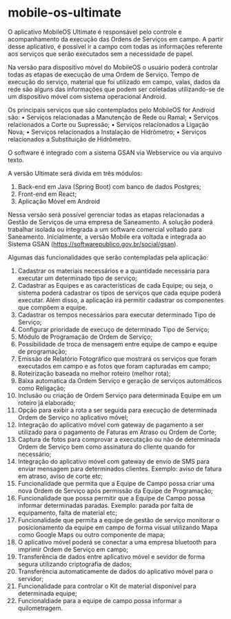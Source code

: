 # mobile-os-ultimate


O aplicativo MobileOS Ultimate é responsável pelo controle e acompanhamento da execução das Ordens de Serviços em campo. 
A partir desse aplicativo, é possível ir a campo com todas as informações referente aos serviços que serão executados 
sem a necessidade de papel.

Na versão para dispositivo móvel do MobileOS o usuário poderá controlar todas as etapas de execução de uma Ordem de Serviço. 
Tempo de execução do serviço, material que foi utilizado em campo, valas, dados da rede são alguns das informações que podem ser coletadas utilizando-se de um dispositivo móvel com sistema operacional Android.

Os principais serviços que são contemplados pelo MobileOS for Android são:
• Serviços relacionadas a Manutenção de Rede ou Ramal;
• Serviços relacionados a Corte ou Supressão;
• Serviços relacionados a Ligação Nova;
• Serviços relacionados a Instalação de Hidrômetro;
• Serviços relacionados a Substituição de Hidrômetro.

O software é integrado com a sistema GSAN via Webservice ou via arquivo texto.

A versão Ultimate será divida em três módulos:

1. Back-end em Java (Spring Boot) com banco de dados Postgres;
2. Front-end em React;
3. Aplicação Móvel em Android

Nessa versão será possível gerenciar todas as etapas relacionadas a Gestão de Serviços de uma empresa de Saneamento. A solução poderá trabalhar isolada ou integrada a um software comercial voltado para Saneamento. Inicialmente, a versão Mobile era voltada e integrada ao Sistema GSAN (https://softwarepublico.gov.br/social/gsan).

Algumas das funcionalidades que serão contempladas pela aplicação:
1. Cadastrar os materiais necessários e a quantidade necessária para executar um determinado tipo de serviço;
2. Cadastrar as Equipes e as caracteristicas de cada Equipe; ou seja, o sistema poderá cadastrar os tipos de serviços que cada equipe poderá executar. Além disso, a aplicação irá permitir cadastrar os componentes que compôem a equipe.
3. Cadastrar os tempos necessários para executar determinado Tipo de Serviço;
4. Configurar prioridade de execuço de determinado Tipo de Serviço;
5. Módulo de Programação de Ordem de Serviço;
6. Possibilidade de troca de mensagem entre equipe de campo e equipe de programação;
7. Emissão de Relatório Fotográfico que mostrará os serviços que foram executados em campo e as fotos que foram capturadas em campo;
8. Roteirização baseada no melhor roteiro (melhor rota);
9. Baixa automatica da Ordem Serviço e geração de serviços automáticos como Religação;
10. Inclusão ou criação de Ordem Serviço para determinada Equipe em um roteiro já elaborado;
11. Opção para exibir a rota a ser seguida para execução de determinada Ordem de Serviço no aplicativo móvel;
12. Integração do aplicativo móvel com gateway de pagamento a ser utilizado para o pagamento de Faturas em Atraso ou Ordem de Corte;
13. Captura de fotos para comprovar a executação ou não de determinada Ordem de Serviço bem como assinatura do cliente quando for necessário;
14. Integração do aplicativo móvel com gateway de envio de SMS para enviar mensagem para determinados clientes. Exemplo: aviso de fatura em atraso, aviso de corte etc;
15. Funcionalidade que permita que a Equipe de Campo possa criar uma nova Ordem de Serviço após permissão da Equipe de Programação;
16. Funcionalidade que possa permitir que a Equipe de Campo possa informar determinadas paradas. Exemplo: parada por falta de equipamento, falta de material etc;
17. Funcionalidade que permita a equipe de gestão de serviço monitorar o posicionamento da equipe em campo de forma visual utilizando Mapa como Google Maps ou outro componente de mapa;
18. O aplicativo móvel poderá se conectar a uma empresa bluetooth para imprimir Ordem de Serviço em campo;
19. Transferência de dados entre aplicativo móvel e sevidor de forma segura utilizando criptografia de dados;
20. Transferência automaticamente de dados do aplicativo móvel para o servidor;
21. Funcionalidade para controlar o Kit de material disponível para determinada equipe;
22. Funcionaldiade para a equipe de campo possa informar a quilometragem.

